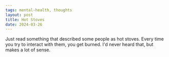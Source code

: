 ```yaml
---
tags: mental-health, thoughts
layout: post
title: Hot Stoves
date: 2024-03-26
---
```


Just read something that described some people as hot stoves. Every time you try to interact with them, you get burned. I'd never heard that, but makes a lot of sense.
